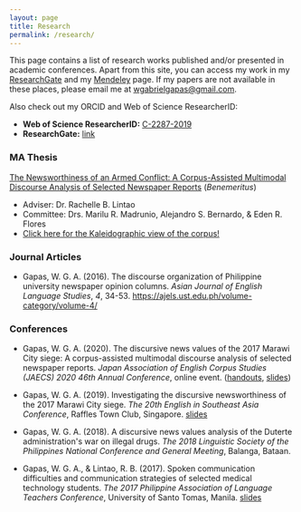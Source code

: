 ```yaml
---
layout: page
title: Research
permalink: /research/
---
```


This page contains a list of research works published and/or presented in academic conferences. Apart from this site, you can access my work in my [ResearchGate](https://www.researchgate.net/profile/Wilfred_Gabriel_Gapas) and my [Mendeley](https://mendeley.com/profiles/wilfred-gabriel-gapas) page. If my papers are not available in these places, please email me at wgabrielgapas@gmail.com.

Also check out my ORCID and Web of Science ResearcherID:
* **Web of Science ResearcherID:** [C-2287-2019](https://publons.com/researcher/1753178/wilfred-gabriel-a-gapas/)
* **ResearchGate:** [link](https://www.researchgate.net/profile/Wilfred_Gabriel_Gapas)

### MA Thesis
[The Newsworthiness of an Armed Conflict: A Corpus-Assisted Multimodal Discourse Analysis of Selected Newspaper Reports](https://senseigab.github.io/research/Gapas2020-ThesisMA.pdf) (*Benemeritus*)
* Adviser: Dr. Rachelle B. Lintao
* Committee: Drs. Marilu R. Madrunio, Alejandro S. Bernardo, & Eden R. Flores
* [Click here for the Kaleidographic view of the corpus!](https://senseigab.github.io/research/thesisinfo/index.html)

### Journal Articles
* Gapas, W. G. A. (2016). The discourse organization of Philippine university newspaper opinion columns. *Asian Journal of English Language Studies*, *4*, 34-53. <https://ajels.ust.edu.ph/volume-category/volume-4/>

### Conferences

* Gapas, W. G. A. (2020). The discursive news values of the 2017 Marawi City siege: A corpus-assisted multimodal discourse analysis of selected newspaper reports. *Japan Association of English Corpus Studies (JAECS) 2020 46th Annual Conference*, online event. ([handouts](https://senseigab.github.io/presentations/03_JAECS2020/JAECSRef.pdf), [slides](https://senseigab.github.io/presentations/03_JAECS2020/Gapas_JAECS2020.pdf))

* Gapas, W. G. A. (2019). Investigating the discursive newsworthiness of the 2017 Marawi City siege. *The 20th English in Southeast Asia Conference*, Raffles Town Club, Singapore. [slides](https://senseigab.github.io/presentations/02_ESEA2019/Gapas_ESEA2019.pdf)

* Gapas, W. G. A. (2018). A discursive news values analysis of the Duterte administration's war on illegal drugs. *The 2018 Linguistic Society of the Philippines National Conference and General Meeting*, Balanga, Bataan.

* Gapas, W. G. A., & Lintao, R. B. (2017). Spoken communication difficulties and communication strategies of selected medical technology students. *The 2017 Philippine Association of Language Teachers Conference*, University of Santo Tomas, Manila. [slides](https://senseigab.github.io/presentations/01_PALT2017/Gapas_PALT2017.pdf)
